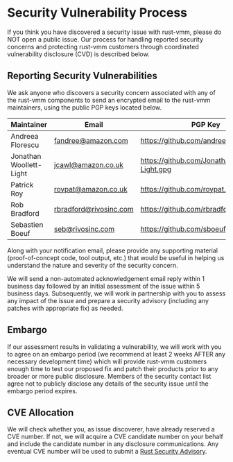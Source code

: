 # Security Vulnerability Process

If you think you have discovered a security issue with rust-vmm, please do NOT
open a public issue. Our process for handling reported security concerns and
protecting rust-vmm customers through coordinated vulnerability disclosure
(CVD) is described below.

## Reporting Security Vulnerabilities

We ask anyone who discovers a security concern associated with any of the
rust-vmm components to send an encrypted email to the rust-vmm maintainers,
using the public PGP keys located below.

|Maintainer|Email|PGP Key|
|---|---|---|
|Andreea Florescu|fandree@amazon.com|https://github.com/andreeaflorescu.gpg|
|Jonathan Woollett-Light|jcawl@amazon.co.uk|https://github.com/JonathanWoollett-Light.gpg|
|Patrick Roy|roypat@amazon.co.uk|https://github.com/roypat.gpg|
|Rob Bradford|rbradford@rivosinc.com|https://github.com/rbradford.gpg|
|Sebastien Boeuf|seb@rivosinc.com|https://github.com/sboeuf.gpg|


Along with your notification email, please provide any supporting material
(proof-of-concept code, tool output, etc.) that would be useful in helping us
understand the nature and severity of the security concern.

We will send a non-automated acknowledgement email reply within 1 business day
followed by an initial assessment of the issue within 5 business days.
Subsequently, we will work in partnership with you to assess any impact of the
issue and prepare a security advisory (including any patches with appropriate
fix) as needed.

## Embargo

If our assessment results in validating a vulnerability, we will work with you
to agree on an embargo period (we recommend at least 2 weeks AFTER any
necessary development time) which will provide rust-vmm customers enough time
to test our proposed fix and patch their products prior to any broader or more
public disclosure. Members of the security contact list agree not to publicly
disclose any details of the security issue until the embargo period expires.

## CVE Allocation

We will check whether you, as issue discoverer, have already reserved a CVE
number. If not, we will acquire a CVE candidate number on your behalf and
include the candidate number in any disclosure communications. Any eventual CVE
number will be used to submit a
[Rust Security Advisory](https://github.com/RustSec/advisory-db).

